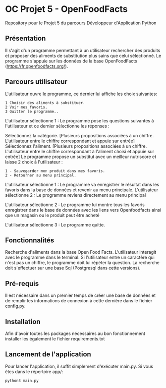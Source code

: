 # **OC Projet 5 - OpenFoodFacts**

Repository pour le Projet 5 du parcours Développeur d'Application Python

## **Présentation**
Il s'agit d'un programme permettant à un utilisateur rechercher des produits et proposer des aliments de substitution
plus sains que celui sélectionné. Le programme s'appuie sur les données de la base OpenFoodFacts 
(https://fr.openfoodfacts.org/).

## **Parcours utilisateur**
L'utilisateur ouvre le programme, ce dernier lui affiche les choix suivantes:

    1 Choisir des aliments à substituer. 
    2 Voir mes favoris. 
    3 Quitter le programme..

L'utilisateur sélectionne 1 : Le programme pose les questions suivantes à l'utilisateur et ce dernier sélectionne les réponses :

Sélectionnez la catégorie. [Plusieurs propositions associées à un chiffre. L'utilisateur entre le chiffre correspondant et appuie sur entrée]
Sélectionnez l'aliment. [Plusieurs propositions associées à un chiffre. L'utilisateur entre le chiffre correspondant à l'aliment choisi et appuie sur entrée]
Le programme propose un substitut avec un meilleur nutriscore et laisse 2 choix à l'utilisateur :

    1 - Sauvegarder mon produit dans mes favoris. 
    2 - Retourner au menu principal.

L'utilisateur sélectionne 1 :  Le programme va enregistrer le résultat dans les favoris dans la base de données et revenir au menu principale.
L'utilisateur sélectionne 2 : Le programme reviens directement au menu principal


L'utilisateur sélectionne 2 : Le programme lui montre tous les favoris enregistrer dans le base de données avec les liens vers Openfoodfacts ainsi que un magasin ou le produit peut être acheté

L'utilisateur sélectionne 3 : Le programme quitte.

## **Fonctionnalités**
Recherche d'aliments dans la base Open Food Facts.
L'utilisateur interagit avec le programme dans le terminal.
Si l'utilisateur entre un caractère qui n'est pas un chiffre, le programme doit lui répéter la question.
La recherche doit s'effectuer sur une base Sql (Postgresql dans cette versions).

## **Pré-requis**
Il est nécessaire dans un premier temps de créer une base de données et de remplir les informations de connexion à cette dernière dans le fichier config.py.

## **Installation**
Afin d'avoir toutes les packages nécessaires au bon fonctionnement installer les également le fichier requirements.txt
## **Lancement de l'application**
Pour lancer l'application, il suffit simplement d'exécuter main.py. Si vous êtes dans le répertoire app/:

    python3 main.py


